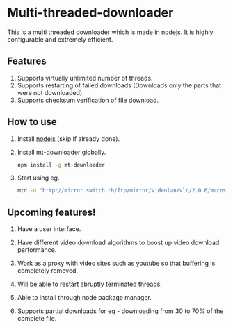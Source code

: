 Multi-threaded-downloader
=================================

This is a multi threaded downloader which is made in nodejs. It is highly configurable and extremely efficient.

Features
--------
1. Supports virtually unlimited number of threads.
2. Supports restarting of failed downloads (Downloads only the parts that were not downloaded).
3. Supports checksum verification of file download.


How to use
----------
1. Install [nodejs](http://nodejs.org/) (skip if already done).
2. Install mt-downloader globally.

	```bash
	npm install -g mt-downloader
	```
3. Start using eg.

	```bash
	mtd -u "http://mirror.switch.ch/ftp/mirror/videolan/vlc/2.0.6/macosx/vlc-2.0.6.dmg" -f "vlc-2.0.6.dmg"
	```

Upcoming features!
-------------------
1. Have a user interface.

2. Have different video download algorithms to boost up video download performance.

3. Work as a proxy with video sites such as youtube so that buffering is completely removed.

4. Will be able to restart abruptly terminated threads.

5. Able to install through node package manager.

6. Supports partial downloads for eg - downloading from 30 to 70% of the complete file.